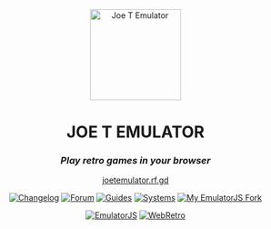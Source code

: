 <div align="center">

  <img src="https://cdn.jsdelivr.net/gh/joethun/joetemulator@main/duck.png" alt="Joe T Emulator" width="160"/>

  # JOE T EMULATOR

  ### _Play retro games in your browser_

  [joetemulator.rf.gd](https://joetemulator.rf.gd)

  [![Changelog](https://img.shields.io/badge/Changelog-4CAF50?style=for-the-badge)](https://github.com/joethun/joetemulator/wiki/Changelog)
  [![Forum](https://img.shields.io/badge/Forum-E91E63?style=for-the-badge)](https://github.com/joethun/joetemulator/discussions)
  [![Guides](https://img.shields.io/badge/Guides-607D8B?style=for-the-badge)](https://github.com/joethun/joetemulator/wiki/Guides)
  [![Systems](https://img.shields.io/badge/Systems-9C27B0?style=for-the-badge)](https://github.com/joethun/joetemulator/wiki/Supported-Systems)
  [![My EmulatorJS Fork](https://img.shields.io/badge/My%20EmulatorJS%20Fork-007ACC?style=for-the-badge)](https://github.com/joethun/joetemulatorjs)

  [![EmulatorJS](https://img.shields.io/badge/EmulatorJS-00BFFF?style=for-the-badge)](https://github.com/EmulatorJS/EmulatorJS)  [![WebRetro](https://img.shields.io/badge/WebRetro-FF9800?style=for-the-badge)](https://github.com/BinBashBanana/webretro)
  

</div>
